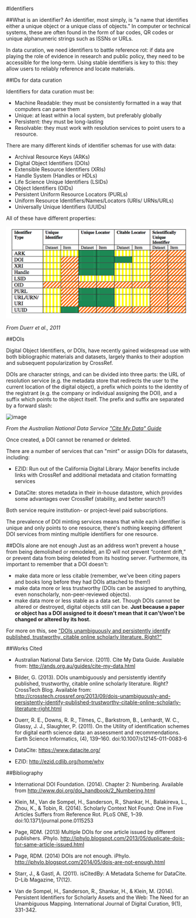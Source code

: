 #Identifiers

##What is an identifier?
An identifier, most simply, is “a name that identifies either a unique object or a unique class of objects.”  In computer or technical systems, these are often found in the form of bar codes, QR codes or unique alphanumeric strings such as ISSNs or URLs.  

In data curation, we need identifiers to battle reference rot: if data are playing the role of evidence in research and public policy, they need to be accessible for the long-term.  Using stable identifiers is key to this: they allow users to reliably reference and locate materials.

##IDs for data curation

Identifiers for data curation must be:

- Machine Readable: they must be consistently formatted in a way that computers can parse them
- Unique: at least within a local system, but preferably globally
- Persistent: they must be long-lasting
- Resolvable: they must work with resolution services to point users to a resource.

There are many different kinds of identifier schemas for use with data:

- Archival Resource Keys (ARKs)
- Digital Object Identifiers (DOIs)
- Extensible Resource Identifiers (XRIs)
- Handle System (Handles or HDLs)
- Life Science Unique Identifiers (LSIDs)
- Object Identifiers (OIDs)
- Persistent Uniform Resource Locators (PURLs)
- Uniform Resource Identifiers/Names/Locators (URIs/ URNs/URLs)
- Universally Unique Identifiers (UUIDs)

All of these have different properties:

![image](IDSchemaComparison.png)

_From Duerr et al., 2011_

##DOIs

Digital Object Identifiers, or DOIs, have recently gained widespread use with both bibliographic materials and datasets, largely thanks to their adoption and subsequent popularization by CrossRef.

DOIs are character strings, and can be divided into three parts: the URL of resolution service (e.g. the metadata store that redirects the user to the current location of the digital object), a prefix which points to the identity of the registrant (e.g. the company or individual assigning the DOI), and a suffix which points to the object itself.  The prefix and suffix are separated by a forward slash:

![image](http://ands.org.au/guides/anatomy-of-a-doi-fig1.jpg)

_From the Australian National Data Service ["Cite My Data" Guide](http://ands.org.au/guides/cite-my-data.html)_

Once created, a DOI cannot be renamed or deleted.

There are a number of services that can "mint" or assign DOIs for datasets, including:

- EZID: Run out of the California Digital Library.  Major benefits include links with CrossRef and additional metadata and citation formatting services

- DataCite: stores metadata in their in-house datastore, which provides some advantages over CrossRef (stability, and better search?)

Both service require institution- or project-level paid subscriptions.

The prevalence of DOI minting services means that while each identifier is unique and only points to one resource, there's nothing keeping different DOI services from minting multiple identifiers for one resource.  

##DOIs alone are not enough
Just as an address won’t prevent a house from being demolished or remodeled, an ID will not prevent “content drift,” or prevent data from being deleted from its hosting server.  Furthermore, its important to remember that a DOI doesn't:

- make data more or less citable (remember, we've been citing papers and books long before they had DOIs attached to them!)
- make data more or less trustworthy (DOIs can be assigned to anything, even nonscholarly, non-peer-reviewed objects).
- make data more or less stable as a data set.  Though DOIs cannot be altered or destroyed, digital objects still can be.  **Just because a paper or object has a DOI assigned to it doesn't mean that it can't/won't be changed or altered by its host.**

For more on this, see ["DOIs unambiguously and persistently identify published, trustworthy, citable online scholarly literature. Right?"](http://crosstech.crossref.org/2013/09/dois-unambiguously-and-persistently-identify-published-trustworthy-citable-online-scholarly-literature-right.html)

##Works Cited

- Australian National Data Service. (2011). Cite My Data Guide.  Available from: http://ands.org.au/guides/cite-my-data.html

- Bilder, G. (2013). DOIs unambiguously and persistently identify published, trustworthy, citable online scholarly literature. Right? CrossTech Blog. Available from: http://crosstech.crossref.org/2013/09/dois-unambiguously-and-persistently-identify-published-trustworthy-citable-online-scholarly-literature-right.html

- Duerr, R. E., Downs, R. R., Tilmes, C., Barkstrom, B., Lenhardt, W. C., Glassy, J. J., Slaughter, P. (2011). On the Utility of identification schemes for digital earth science data: an assessment and recommendations. Earth Science Informatics, (4), 139–160. doi:10.1007/s12145-011-0083-6

- DataCite: https://www.datacite.org/

- EZID: http://ezid.cdlib.org/home/why

##Bibliography

- International DOI Foundation. (2014).  Chapter 2: Numbering. Available from http://www.doi.org/doi_handbook/2_Numbering.html

- Klein, M., Van de Sompel, H., Sanderson, R., Shankar, H., Balakireva, L., Zhou, K., & Tobin, R. (2014). Scholarly Context Not Found: One in Five Articles Suffers from Reference Rot. PLoS ONE, 1–39. doi:10.1371/journal.pone.0115253

- Page, RDM. (2013) Multiple DOIs for one article issued by different publishers.  iPhylo.  http://iphylo.blogspot.com/2013/05/duplicate-dois-for-same-article-issued.html

- Page, RDM. (2014) DOIs are not enough. iPhylo. http://iphylo.blogspot.com/2014/05/dois-are-not-enough.html

- Starr, J., & Gastl, A. (2011). isCitedBy: A Metadata Scheme for DataCite. D-Lib Magazine, 17(12).

- Van de Sompel, H., Sanderson, R., Shankar, H., & Klein, M. (2014). Persistent Identifiers for Scholarly Assets and the Web: The Need for an Unambiguous Mapping. International Journal of Digital Curation, 9(1), 331-342.
